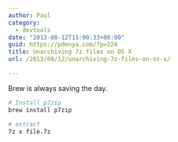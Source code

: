 ```yaml
---
author: Paul
category:
  - devtools
date: "2013-08-12T15:00:33+00:00"
guid: https://pdenya.com/?p=224
title: Unarchiving 7z files on OS X
url: /2013/08/12/unarchiving-7z-files-on-os-x/

---
```

Brew is always saving the day.

```sh
# Install p7zip
brew install p7zip

# extract
7z x file.7z

```
